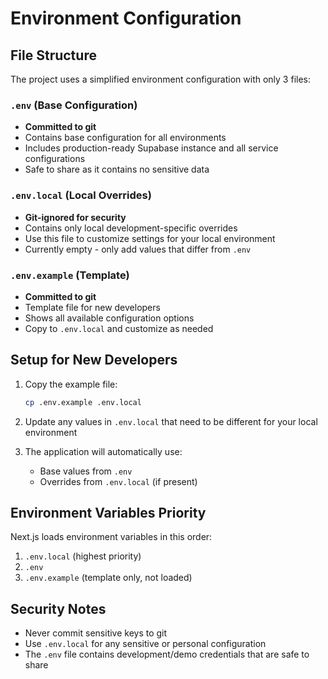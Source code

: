 # Environment Configuration

## File Structure

The project uses a simplified environment configuration with only 3 files:

### `.env` (Base Configuration)
- **Committed to git**
- Contains base configuration for all environments
- Includes production-ready Supabase instance and all service configurations
- Safe to share as it contains no sensitive data

### `.env.local` (Local Overrides)
- **Git-ignored for security**
- Contains only local development-specific overrides
- Use this file to customize settings for your local environment
- Currently empty - only add values that differ from `.env`

### `.env.example` (Template)
- **Committed to git**
- Template file for new developers
- Shows all available configuration options
- Copy to `.env.local` and customize as needed

## Setup for New Developers

1. Copy the example file:
   ```bash
   cp .env.example .env.local
   ```

2. Update any values in `.env.local` that need to be different for your local environment

3. The application will automatically use:
   - Base values from `.env`
   - Overrides from `.env.local` (if present)

## Environment Variables Priority

Next.js loads environment variables in this order:
1. `.env.local` (highest priority)
2. `.env`
3. `.env.example` (template only, not loaded)

## Security Notes

- Never commit sensitive keys to git
- Use `.env.local` for any sensitive or personal configuration
- The `.env` file contains development/demo credentials that are safe to share
